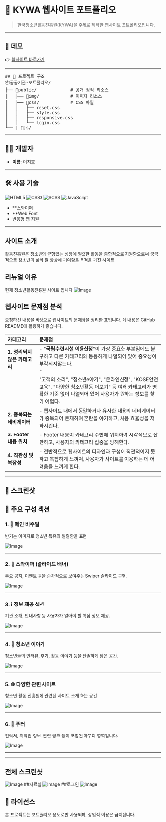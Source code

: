 # 🎨 KYWA 웹사이트 포트폴리오

> 한국청소년활동진흥원(KYWA)을 주제로 제작한 웹사이트 포트폴리오입니다.

---

## 🔗 데모

👉 [웹사이트 바로가기]([https://your-live-demo-link.com](https://siblin123.github.io/KYWA/))  

---
<pre>
## 📁 프로젝트 구조
📦공공기관-포트폴리오/
├── 📂public/             # 공개 정적 리소스
│   ├── 📂img/            # 이미지 리소스
│   ├── 📂css/            # CSS 파일
│   │   ├── reset.css
│   │   ├── style.css
│   │   ├── responsive.css
│   │   └── login.css
└── | 📂js/            
</pre>



---

## 🧑‍💻 개발자

- **이름**: 이지호  

---

## 🛠️ 사용 기술
![HTML5](https://img.shields.io/badge/HTML5-E34F26?style=for-the-badge&logo=html5&logoColor=white)
![CSS3](https://img.shields.io/badge/CSS3-1572B6?style=for-the-badge&logo=css3&logoColor=white)
![SCSS](https://img.shields.io/badge/SCSS-CC6699?style=for-the-badge&logo=sass&logoColor=white)
![JavaScript](https://img.shields.io/badge/JavaScript-F7DF1E?style=for-the-badge&logo=javascript&logoColor=black)



- **스와이퍼
- **Web Font
- 반응형 웹 지원

---

## 사이트 소개
활동진흥원은 청소년의 균형있는 성장에 필요한 활동을 종합적으로 지원함으로써 궁극적으로 청소년의 삶의 질 향상에 기여함을 목적을 가진 사이트

## 리뉴얼 이유
현재 청소년활동진흥원 사이트 입니다
![Image](https://github.com/user-attachments/assets/e6696163-fb20-4308-b44d-22d6fd28c302)

## 웹사이트 문제점 분석

요청하신 내용을 바탕으로 웹사이트의 문제점을 정리한 표입니다. 이 내용은 GitHub README에 활용하기 좋습니다.

| 카테고리 | 문제점 |
| :------------- | :--------------------------------------------------------------------------------------------------------------------------------------------------------------------------------------------------------------------------------------- |
| **1. 정리되지 않은 카테고리** | - "**국립수련시설 이용신청**"이 가장 중요한 부분임에도 불구하고 다른 카테고리와 동등하게 나열되어 있어 중요성이 부각되지않는다.<br>-
|  |"고객의 소리", "청소년e야기", "온라인신청", "KOSE안전교육", "다양한 청소년활동 더보기" 등 여러 카테고리가 명확한 기준 없이 나열되어 있어 사용자가 원하는 정보를 찾기 어렵다. |
| **2. 중복되는 네비게이터** | - 웹사이트 내에서 동일하거나 유사한 내용의 네비게이터가 중복되어 존재하여 혼란을 야기하고, 사용 효율성을 저하시킨다. |
| **3. Footer 내용 위치** | - Footer 내용이 카테고리 주변에 위치하여 시각적으로 산만하고, 사용자의 카테고리 집중을 방해한다. |
| **4. 직관성 및 복잡성** | - 전반적으로 웹사이트의 디자인과 구성이 직관적이지 못하고 복잡하게 느껴져, 사용자가 사이트를 이용하는 데 어려움을 느끼게 한다. |

---

## 📸 스크린샷

## 📌 주요 구성 섹션

### 1. 🎯 메인 비주얼  
반기는 이미지로 청소년 특유의 발랄함을 표현

![Image](https://github.com/user-attachments/assets/54f58477-e918-4d7f-8e40-85d4839a6491)

---

### 2. 🔄 스와이퍼 (슬라이드 배너)  
주요 공지, 이벤트 등을 순차적으로 보여주는 Swiper 슬라이드 구현.

![Image](https://github.com/user-attachments/assets/1e2077f1-7cf0-4efc-9a81-16700b548ade)

---

### 3. ℹ️ 정보 제공 섹션  
기관 소개, 안내사항 등 사용자가 알아야 할 핵심 정보 제공.

![Image](https://github.com/user-attachments/assets/90644922-d76f-4e8b-9fc3-8097af12eaf4)

---

### 4. 👧 청소년 이야기  
청소년들의 인터뷰, 후기, 활동 이야기 등을 진솔하게 담은 공간.

![Image](https://github.com/user-attachments/assets/cf3b2a70-527f-4ef6-8596-66d4597cd5d1)

---

### 5. 🌐 다양한 관련 사이트  
청소년 활동 진흥원에 관련된 사이트 소개 하는 공간

![Image](https://github.com/user-attachments/assets/bcfec5cd-b0d7-4ab6-a701-521561030906)

---

### 6. 📮 푸터  
연락처, 저작권 정보, 관련 링크 등이 포함된 마무리 영역입니다.

![Image](https://github.com/user-attachments/assets/52844e27-d2f3-4178-b5ec-ca7f29a16f33)

---

---

## 전체 스크린샷
![Image](https://github.com/user-attachments/assets/38d06cc3-bb7a-4adb-a7d3-cf76010797c5)
##자료실
![Image](https://github.com/user-attachments/assets/2447bf6b-7d4c-4921-beb7-6a09b034f992)
##로그인
![Image](https://github.com/user-attachments/assets/09ebc7d0-d8e2-4dff-be42-13c034601cf0)

## 📝 라이선스

본 프로젝트는 포트폴리오 용도로만 사용되며, 상업적 이용은 금지됩니다.
